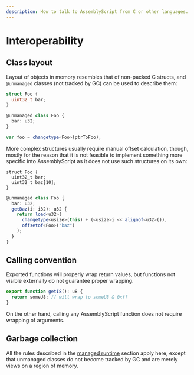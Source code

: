 ```yaml
---
description: How to talk to AssemblyScript from C or other languages.
---
```


# Interoperability

## Class layout

Layout of objects in memory resembles that of non-packed C structs, and `@unmanaged` classes \(not tracked by GC\) can be used to describe them:

```c
struct Foo {
  uint32_t bar;
}
```

```typescript
@unmanaged class Foo {
  bar: u32;
}

var foo = changetype<Foo>(ptrToFoo);
```

More complex structures usually require manual offset calculation, though, mostly for the reason that it is not feasible to implement something more specific into AssemblyScript as it does not use such structures on its own:

```text
struct Foo {
  uint32_t bar;
  uint32_t baz[10];
}
```

```typescript
@unmanaged class Foo {
  bar: u32;
  getBaz(i: i32): u32 {
    return load<u32>(
      changetype<usize>(this) + (<usize>i << alignof<u32>()),
      offsetof<Foo>("baz")
    );
  }
}
```

## Calling convention

Exported functions will properly wrap return values, but functions not visible externally do not guarantee proper wrapping.

```typescript
export function getI8(): u8 {
  return someU8; // will wrap to someU8 & 0xff
}
```

On the other hand, calling any AssemblyScript function does not require wrapping of arguments.

## Garbage collection

All the rules described in the [managed runtime](runtime.md) section apply here, except that unmanaged classes do not become tracked by GC and are merely views on a region of memory.

